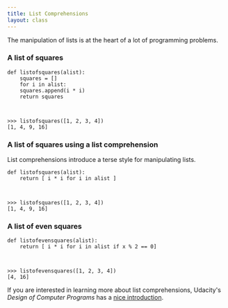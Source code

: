 ```yaml
---
title: List Comprehensions
layout: class
---
```


The manipulation of lists is at the heart of a lot of programming problems.

### A list of squares

    def listofsquares(alist):
        squares = []
        for i in alist:
	    squares.append(i * i)
        return squares


    
    >>> listofsquares([1, 2, 3, 4])
    [1, 4, 9, 16]
    
### A list of squares using a list comprehension

List comprehensions introduce a terse style for manipulating lists. 

    def listofsquares(alist):
        return [ i * i for i in alist ]



    >>> listofsquares([1, 2, 3, 4])
    [1, 4, 9, 16]

### A list of even squares

    def listofevensquares(alist):
        return [ i * i for i in alist if x % 2 == 0]



    >>> listofevensquares([1, 2, 3, 4])
    [4, 16]
    
If you are interested in learning more about list comprehensions, Udacity's *Design of Computer Programs* has a [nice introduction](https://www.udacity.com/course/viewer#!/c-cs212/l-48703331/m-48728207).

